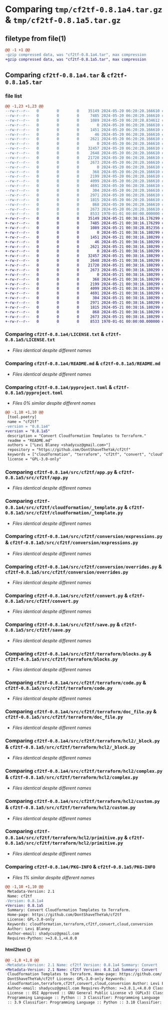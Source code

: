 # Comparing `tmp/cf2tf-0.8.1a4.tar.gz` & `tmp/cf2tf-0.8.1a5.tar.gz`

## filetype from file(1)

```diff
@@ -1 +1 @@
-gzip compressed data, was "cf2tf-0.8.1a4.tar", max compression
+gzip compressed data, was "cf2tf-0.8.1a5.tar", max compression
```

## Comparing `cf2tf-0.8.1a4.tar` & `cf2tf-0.8.1a5.tar`

### file list

```diff
@@ -1,23 +1,23 @@
--rw-r--r--   0        0        0    35149 2024-05-20 06:20:20.166610 cf2tf-0.8.1a4/LICENSE.txt
--rw-r--r--   0        0        0     7485 2024-05-20 06:20:20.166610 cf2tf-0.8.1a4/README.md
--rw-r--r--   0        0        0     1089 2024-05-20 06:20:28.834612 cf2tf-0.8.1a4/pyproject.toml
--rw-r--r--   0        0        0        0 2024-05-20 06:20:20.166610 cf2tf-0.8.1a4/src/cf2tf/__init__.py
--rw-r--r--   0        0        0     1451 2024-05-20 06:20:20.166610 cf2tf-0.8.1a4/src/cf2tf/app.py
--rw-r--r--   0        0        0       46 2024-05-20 06:20:20.166610 cf2tf-0.8.1a4/src/cf2tf/cloudformation/__init__.py
--rw-r--r--   0        0        0     2621 2024-05-20 06:20:20.166610 cf2tf-0.8.1a4/src/cf2tf/cloudformation/_template.py
--rw-r--r--   0        0        0        0 2024-05-20 06:20:20.166610 cf2tf-0.8.1a4/src/cf2tf/conversion/__init__.py
--rw-r--r--   0        0        0    32457 2024-05-20 06:20:20.166610 cf2tf-0.8.1a4/src/cf2tf/conversion/expressions.py
--rw-r--r--   0        0        0     2648 2024-05-20 06:20:20.166610 cf2tf-0.8.1a4/src/cf2tf/conversion/overrides.py
--rw-r--r--   0        0        0    21720 2024-05-20 06:20:20.166610 cf2tf-0.8.1a4/src/cf2tf/convert.py
--rw-r--r--   0        0        0     2673 2024-05-20 06:20:20.166610 cf2tf-0.8.1a4/src/cf2tf/save.py
--rw-r--r--   0        0        0        0 2024-05-20 06:20:20.166610 cf2tf-0.8.1a4/src/cf2tf/terraform/__init__.py
--rw-r--r--   0        0        0      368 2024-05-20 06:20:20.166610 cf2tf-0.8.1a4/src/cf2tf/terraform/_configuration.py
--rw-r--r--   0        0        0     2199 2024-05-20 06:20:20.166610 cf2tf-0.8.1a4/src/cf2tf/terraform/blocks.py
--rw-r--r--   0        0        0     4099 2024-05-20 06:20:20.166610 cf2tf-0.8.1a4/src/cf2tf/terraform/code.py
--rw-r--r--   0        0        0     4691 2024-05-20 06:20:20.166610 cf2tf-0.8.1a4/src/cf2tf/terraform/doc_file.py
--rw-r--r--   0        0        0      304 2024-05-20 06:20:20.166610 cf2tf-0.8.1a4/src/cf2tf/terraform/hcl2/__init__.py
--rw-r--r--   0        0        0     2971 2024-05-20 06:20:20.166610 cf2tf-0.8.1a4/src/cf2tf/terraform/hcl2/_block.py
--rw-r--r--   0        0        0     1815 2024-05-20 06:20:20.166610 cf2tf-0.8.1a4/src/cf2tf/terraform/hcl2/complex.py
--rw-r--r--   0        0        0      868 2024-05-20 06:20:20.166610 cf2tf-0.8.1a4/src/cf2tf/terraform/hcl2/custom.py
--rw-r--r--   0        0        0     2673 2024-05-20 06:20:20.166610 cf2tf-0.8.1a4/src/cf2tf/terraform/hcl2/primitive.py
--rw-r--r--   0        0        0     8533 1970-01-01 00:00:00.000000 cf2tf-0.8.1a4/PKG-INFO
+-rw-r--r--   0        0        0    35149 2024-05-21 00:38:16.176299 cf2tf-0.8.1a5/LICENSE.txt
+-rw-r--r--   0        0        0     7485 2024-05-21 00:38:16.176299 cf2tf-0.8.1a5/README.md
+-rw-r--r--   0        0        0     1089 2024-05-21 00:38:28.852356 cf2tf-0.8.1a5/pyproject.toml
+-rw-r--r--   0        0        0        0 2024-05-21 00:38:16.180299 cf2tf-0.8.1a5/src/cf2tf/__init__.py
+-rw-r--r--   0        0        0     1451 2024-05-21 00:38:16.180299 cf2tf-0.8.1a5/src/cf2tf/app.py
+-rw-r--r--   0        0        0       46 2024-05-21 00:38:16.180299 cf2tf-0.8.1a5/src/cf2tf/cloudformation/__init__.py
+-rw-r--r--   0        0        0     2621 2024-05-21 00:38:16.180299 cf2tf-0.8.1a5/src/cf2tf/cloudformation/_template.py
+-rw-r--r--   0        0        0        0 2024-05-21 00:38:16.180299 cf2tf-0.8.1a5/src/cf2tf/conversion/__init__.py
+-rw-r--r--   0        0        0    32457 2024-05-21 00:38:16.180299 cf2tf-0.8.1a5/src/cf2tf/conversion/expressions.py
+-rw-r--r--   0        0        0     2648 2024-05-21 00:38:16.180299 cf2tf-0.8.1a5/src/cf2tf/conversion/overrides.py
+-rw-r--r--   0        0        0    21720 2024-05-21 00:38:16.180299 cf2tf-0.8.1a5/src/cf2tf/convert.py
+-rw-r--r--   0        0        0     2673 2024-05-21 00:38:16.180299 cf2tf-0.8.1a5/src/cf2tf/save.py
+-rw-r--r--   0        0        0        0 2024-05-21 00:38:16.180299 cf2tf-0.8.1a5/src/cf2tf/terraform/__init__.py
+-rw-r--r--   0        0        0      368 2024-05-21 00:38:16.180299 cf2tf-0.8.1a5/src/cf2tf/terraform/_configuration.py
+-rw-r--r--   0        0        0     2199 2024-05-21 00:38:16.180299 cf2tf-0.8.1a5/src/cf2tf/terraform/blocks.py
+-rw-r--r--   0        0        0     4099 2024-05-21 00:38:16.180299 cf2tf-0.8.1a5/src/cf2tf/terraform/code.py
+-rw-r--r--   0        0        0     4691 2024-05-21 00:38:16.180299 cf2tf-0.8.1a5/src/cf2tf/terraform/doc_file.py
+-rw-r--r--   0        0        0      304 2024-05-21 00:38:16.180299 cf2tf-0.8.1a5/src/cf2tf/terraform/hcl2/__init__.py
+-rw-r--r--   0        0        0     2971 2024-05-21 00:38:16.180299 cf2tf-0.8.1a5/src/cf2tf/terraform/hcl2/_block.py
+-rw-r--r--   0        0        0     1815 2024-05-21 00:38:16.180299 cf2tf-0.8.1a5/src/cf2tf/terraform/hcl2/complex.py
+-rw-r--r--   0        0        0      868 2024-05-21 00:38:16.180299 cf2tf-0.8.1a5/src/cf2tf/terraform/hcl2/custom.py
+-rw-r--r--   0        0        0     2673 2024-05-21 00:38:16.180299 cf2tf-0.8.1a5/src/cf2tf/terraform/hcl2/primitive.py
+-rw-r--r--   0        0        0     8533 1970-01-01 00:00:00.000000 cf2tf-0.8.1a5/PKG-INFO
```

### Comparing `cf2tf-0.8.1a4/LICENSE.txt` & `cf2tf-0.8.1a5/LICENSE.txt`

 * *Files identical despite different names*

### Comparing `cf2tf-0.8.1a4/README.md` & `cf2tf-0.8.1a5/README.md`

 * *Files identical despite different names*

### Comparing `cf2tf-0.8.1a4/pyproject.toml` & `cf2tf-0.8.1a5/pyproject.toml`

 * *Files 0% similar despite different names*

```diff
@@ -1,10 +1,10 @@
 [tool.poetry]
 name = "cf2tf"
-version = "0.8.1a4"
+version = "0.8.1a5"
 description = "Convert Cloudformation Templates to Terraform."
 readme = "README.md"
 authors = ["Levi Blaney <shadycuz@gmail.com>"]
 repository = "https://github.com/DontShaveTheYak/cf2tf"
 keywords = ["cloudformation", "terraform", "cf2tf", "convert", "cloud", "conversion"]
 license = "GPL-3.0-only"
```

### Comparing `cf2tf-0.8.1a4/src/cf2tf/app.py` & `cf2tf-0.8.1a5/src/cf2tf/app.py`

 * *Files identical despite different names*

### Comparing `cf2tf-0.8.1a4/src/cf2tf/cloudformation/_template.py` & `cf2tf-0.8.1a5/src/cf2tf/cloudformation/_template.py`

 * *Files identical despite different names*

### Comparing `cf2tf-0.8.1a4/src/cf2tf/conversion/expressions.py` & `cf2tf-0.8.1a5/src/cf2tf/conversion/expressions.py`

 * *Files identical despite different names*

### Comparing `cf2tf-0.8.1a4/src/cf2tf/conversion/overrides.py` & `cf2tf-0.8.1a5/src/cf2tf/conversion/overrides.py`

 * *Files identical despite different names*

### Comparing `cf2tf-0.8.1a4/src/cf2tf/convert.py` & `cf2tf-0.8.1a5/src/cf2tf/convert.py`

 * *Files identical despite different names*

### Comparing `cf2tf-0.8.1a4/src/cf2tf/save.py` & `cf2tf-0.8.1a5/src/cf2tf/save.py`

 * *Files identical despite different names*

### Comparing `cf2tf-0.8.1a4/src/cf2tf/terraform/blocks.py` & `cf2tf-0.8.1a5/src/cf2tf/terraform/blocks.py`

 * *Files identical despite different names*

### Comparing `cf2tf-0.8.1a4/src/cf2tf/terraform/code.py` & `cf2tf-0.8.1a5/src/cf2tf/terraform/code.py`

 * *Files identical despite different names*

### Comparing `cf2tf-0.8.1a4/src/cf2tf/terraform/doc_file.py` & `cf2tf-0.8.1a5/src/cf2tf/terraform/doc_file.py`

 * *Files identical despite different names*

### Comparing `cf2tf-0.8.1a4/src/cf2tf/terraform/hcl2/_block.py` & `cf2tf-0.8.1a5/src/cf2tf/terraform/hcl2/_block.py`

 * *Files identical despite different names*

### Comparing `cf2tf-0.8.1a4/src/cf2tf/terraform/hcl2/complex.py` & `cf2tf-0.8.1a5/src/cf2tf/terraform/hcl2/complex.py`

 * *Files identical despite different names*

### Comparing `cf2tf-0.8.1a4/src/cf2tf/terraform/hcl2/custom.py` & `cf2tf-0.8.1a5/src/cf2tf/terraform/hcl2/custom.py`

 * *Files identical despite different names*

### Comparing `cf2tf-0.8.1a4/src/cf2tf/terraform/hcl2/primitive.py` & `cf2tf-0.8.1a5/src/cf2tf/terraform/hcl2/primitive.py`

 * *Files identical despite different names*

### Comparing `cf2tf-0.8.1a4/PKG-INFO` & `cf2tf-0.8.1a5/PKG-INFO`

 * *Files 1% similar despite different names*

```diff
@@ -1,10 +1,10 @@
 Metadata-Version: 2.1
 Name: cf2tf
-Version: 0.8.1a4
+Version: 0.8.1a5
 Summary: Convert Cloudformation Templates to Terraform.
 Home-page: https://github.com/DontShaveTheYak/cf2tf
 License: GPL-3.0-only
 Keywords: cloudformation,terraform,cf2tf,convert,cloud,conversion
 Author: Levi Blaney
 Author-email: shadycuz@gmail.com
 Requires-Python: >=3.8.1,<4.0.0
```

#### html2text {}

```diff
@@ -1,8 +1,8 @@
-Metadata-Version: 2.1 Name: cf2tf Version: 0.8.1a4 Summary: Convert
+Metadata-Version: 2.1 Name: cf2tf Version: 0.8.1a5 Summary: Convert
 Cloudformation Templates to Terraform. Home-page: https://github.com/
 DontShaveTheYak/cf2tf License: GPL-3.0-only Keywords:
 cloudformation,terraform,cf2tf,convert,cloud,conversion Author: Levi Blaney
 Author-email: shadycuz@gmail.com Requires-Python: >=3.8.1,<4.0.0 Classifier:
 License :: OSI Approved :: GNU General Public License v3 (GPLv3) Classifier:
 Programming Language :: Python :: 3 Classifier: Programming Language :: Python
 :: 3.9 Classifier: Programming Language :: Python :: 3.10 Classifier:
```

